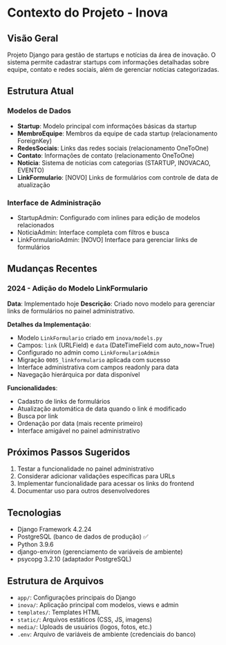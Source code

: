 # Contexto do Projeto - Inova

## Visão Geral
Projeto Django para gestão de startups e notícias da área de inovação. O sistema permite cadastrar startups com informações detalhadas sobre equipe, contato e redes sociais, além de gerenciar notícias categorizadas.

## Estrutura Atual

### Modelos de Dados
- **Startup**: Modelo principal com informações básicas da startup
- **MembroEquipe**: Membros da equipe de cada startup (relacionamento ForeignKey)
- **RedesSociais**: Links das redes sociais (relacionamento OneToOne)
- **Contato**: Informações de contato (relacionamento OneToOne)
- **Noticia**: Sistema de notícias com categorias (STARTUP, INOVACAO, EVENTO)
- **LinkFormulario**: [NOVO] Links de formulários com controle de data de atualização

### Interface de Administração
- StartupAdmin: Configurado com inlines para edição de modelos relacionados
- NoticiaAdmin: Interface completa com filtros e busca
- LinkFormularioAdmin: [NOVO] Interface para gerenciar links de formulários

## Mudanças Recentes

### 2024 - Adição do Modelo LinkFormulario
**Data**: Implementado hoje
**Descrição**: Criado novo modelo para gerenciar links de formulários no painel administrativo.

**Detalhes da Implementação**:
- Modelo `LinkFormulario` criado em `inova/models.py`
- Campos: `link` (URLField) e `data` (DateTimeField com auto_now=True)
- Configurado no admin como `LinkFormularioAdmin`
- Migração `0005_linkformulario` aplicada com sucesso
- Interface administrativa com campos readonly para data
- Navegação hierárquica por data disponível

**Funcionalidades**:
- Cadastro de links de formulários
- Atualização automática de data quando o link é modificado
- Busca por link
- Ordenação por data (mais recente primeiro)
- Interface amigável no painel administrativo

## Próximos Passos Sugeridos
1. Testar a funcionalidade no painel administrativo
2. Considerar adicionar validações específicas para URLs
3. Implementar funcionalidade para acessar os links do frontend
4. Documentar uso para outros desenvolvedores

## Tecnologias
- Django Framework 4.2.24
- PostgreSQL (banco de dados de produção) ✅
- Python 3.9.6
- django-environ (gerenciamento de variáveis de ambiente)
- psycopg 3.2.10 (adaptador PostgreSQL)

## Estrutura de Arquivos
- `app/`: Configurações principais do Django
- `inova/`: Aplicação principal com modelos, views e admin
- `templates/`: Templates HTML
- `static/`: Arquivos estáticos (CSS, JS, imagens)
- `media/`: Uploads de usuários (logos, fotos, etc.)
- `.env`: Arquivo de variáveis de ambiente (credenciais do banco)
